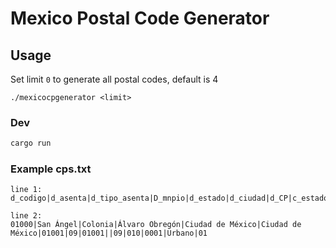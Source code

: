 # Mexico Postal Code Generator

## Usage
Set limit `0` to generate all postal codes, default is 4
```
./mexicocpgenerator <limit>
```

### Dev
```sh
cargo run
```

### Example cps.txt
```
line 1:
d_codigo|d_asenta|d_tipo_asenta|D_mnpio|d_estado|d_ciudad|d_CP|c_estado|c_oficina|c_CP|c_tipo_asenta|c_mnpio|id_asenta_cpcons|d_zona|c_cve_ciudad

line 2:
01000|San Ángel|Colonia|Álvaro Obregón|Ciudad de México|Ciudad de México|01001|09|01001||09|010|0001|Urbano|01
```